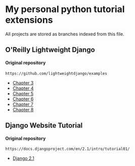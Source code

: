 My personal python tutorial extensions
======================================
All projects are stored as branches indexed from this file. 

O'Reilly Lightweight Django
--------------------------------------
#### Original repository
    https://github.com/lightweightdjango/examples

* [Chapter 3](https://github.com/orionempire/study_python/tree/oreilly_lwd_chap_03/)
* [Chapter 4](https://github.com/orionempire/study_python/tree/oreilly_lwd_chap_04/)
* [Chapter 5](https://github.com/orionempire/study_python/tree/oreilly_lwd_chap_05/)
* [Chapter 6](https://github.com/orionempire/study_python/tree/oreilly_lwd_chap_06/)
* [Chapter 7](https://github.com/orionempire/study_python/tree/oreilly_lwd_chap_07/)
* [Chapter 8](https://github.com/orionempire/study_python/tree/oreilly_lwd_chap_08/)

Django Website Tutorial
--------------------------------------
#### Original repository
    https://docs.djangoproject.com/en/2.1/intro/tutorial01/
* [Django 2.1](https://github.com/orionempire/study_python/tree/django_tut_2_1/)

